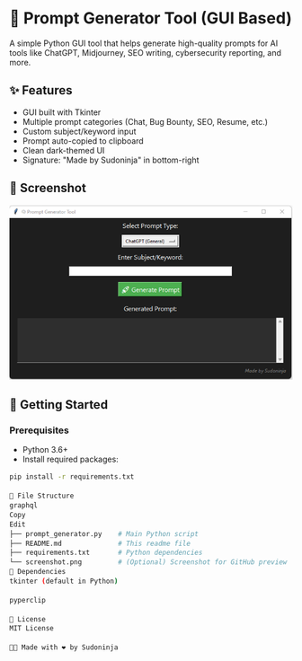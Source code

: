 # 🧠 Prompt Generator Tool (GUI Based)

A simple Python GUI tool that helps generate high-quality prompts for AI tools like ChatGPT, Midjourney, SEO writing, cybersecurity reporting, and more.

## ✨ Features

- GUI built with Tkinter
- Multiple prompt categories (Chat, Bug Bounty, SEO, Resume, etc.)
- Custom subject/keyword input
- Prompt auto-copied to clipboard
- Clean dark-themed UI
- Signature: "Made by Sudoninja" in bottom-right

## 📸 Screenshot

![Prompt Generator Screenshot](1.png)

## 🚀 Getting Started

### Prerequisites

- Python 3.6+
- Install required packages:

```bash
pip install -r requirements.txt

📂 File Structure
graphql
Copy
Edit
├── prompt_generator.py    # Main Python script
├── README.md              # This readme file
├── requirements.txt       # Python dependencies
└── screenshot.png         # (Optional) Screenshot for GitHub preview
🔧 Dependencies
tkinter (default in Python)

pyperclip

📃 License
MIT License

🧑‍💻 Made with ❤️ by Sudoninja
